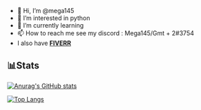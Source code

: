 - 👋 Hi, I’m @mega145
- 👀 I’m interested in python
- 🌱 I’m currently learning 
- 📫 How to reach me see my discord : Mega145/Gmt + 2#3754
- I also have [**FIVERR**](https://www.fiverr.com/mega_code?up_rollout=true)

## 📊Stats

[![Anurag's GitHub stats](https://github-readme-stats.vercel.app/api?username=mega145&hide_border==true&count_private=true&theme=onedark)](https://github.com/anuraghazra/github-readme-stats)

[![Top Langs](https://github-readme-stats.vercel.app/api/top-langs/?username=mega145&theme=onedark&hide_border=true)](https://github.com/anuraghazra/github-readme-stats)
